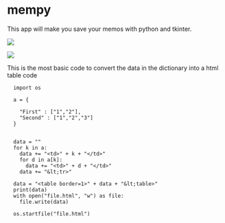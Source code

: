 # mempy

This app will make you save your memos with python and tkinter.

![](https://pythonprogramming.altervista.org/wp-content/uploads/2021/08/image-11.png)

![](https://pythonprogramming.altervista.org/wp-content/uploads/2021/08/image-14.png)


This is the most basic code to convert the data in the dictionary into a html table code

      import os

      a = {

        "First" : ["1","2"],
        "Second" : ["1","2","3"] 
      }


      data = ""
      for k in a:
        data += "<td>" + k + "</td>"
        for d in a[k]:
          data += "<td>" + d + "</td>"
        data += "&lt;tr>"

      data = "<table border=1>" + data + "&lt;table>"
      print(data)
      with open("file.html", "w") as file:
        file.write(data)

      os.startfile("file.html")
